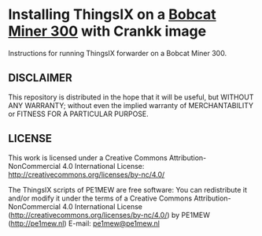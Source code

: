 # Installing ThingsIX on a [Bobcat Miner 300](https://crankk.io/guides/) with Crankk image
Instructions for running ThingsIX forwarder on a Bobcat Miner 300.

## DISCLAIMER
This repository is distributed in the hope that it will be useful, but WITHOUT ANY WARRANTY; without even the implied warranty of
MERCHANTABILITY or FITNESS FOR A PARTICULAR PURPOSE. 

## LICENSE
This work is licensed under a Creative Commons Attribution-NonCommercial 4.0 International License: http://creativecommons.org/licenses/by-nc/4.0/

The ThingsIX scripts of PE1MEW are free software: You can redistribute it and/or modify it under the terms of a Creative Commons Attribution-NonCommercial 4.0 International License (http://creativecommons.org/licenses/by-nc/4.0/) by PE1MEW (http://pe1mew.nl) E-mail: pe1mew@pe1mew.nl

